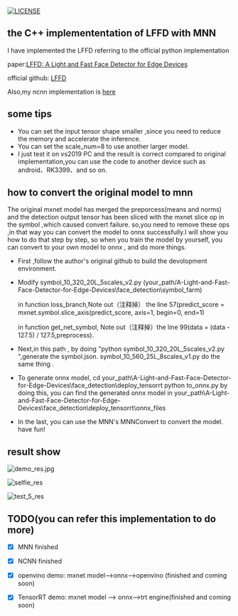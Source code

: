 [![LICENSE](https://img.shields.io/badge/license-NPL%20(The%20996%20Prohibited%20License)-blue.svg)](https://github.com/996icu/996.ICU/blob/master/LICENSE)

## the C++ implemententation of LFFD with MNN 
  I have implemented the LFFD  referring to the official python implementation
  
  paper:[LFFD: A Light and Fast Face Detector for Edge Devices](https://arxiv.org/abs/1904.10633)
  
  official github: [LFFD](https://github.com/YonghaoHe/A-Light-and-Fast-Face-Detector-for-Edge-Devices)
  
  Also,my ncnn implementation is [here](https://github.com/SyGoing/LFFD-with-ncnn)
## some tips
 * You can set the input tensor shape smaller ,since you need to reduce the memory and accelerate the inference.
 * You can set the scale_num=8 to use another larger model. 
 * I just test it on vs2019 PC and the result is correct compared to original implementation,you can use the code to another device such as android、RK3399、and so on.

## how to convert the original model to mnn
  The original mxnet model has merged the preporcess(means and norms) and the detection output tensor has been sliced with the mxnet slice op in the symbol ,which caused convert failure.
so,you need to remove these ops ,in that way you can convert the model to onnx successfully.I will show you how to do that step by step, so when you train the model by yourself,
you can convert to your own model to onnx , and do more things.

  * First ,follow the author's original  github to build the devolopment environment.
  
  * Modify symbol_10_320_20L_5scales_v2.py (your_path/A-Light-and-Fast-Face-Detector-for-Edge-Devices\face_detection\symbol_farm) 
  
      in function loss_branch,Note out（注释掉） the line 57(predict_score = mxnet.symbol.slice_axis(predict_score, axis=1, begin=0, end=1)
	  
	  in function get_net_symbol, Note out（注释掉）the line 99(data = (data - 127.5) / 127.5,preprocess).
	  
  * Next,in this path , by doing "python symbol_10_320_20L_5scales_v2.py	",generate the symbol.json. symbol_10_560_25L_8scales_v1.py do the same thing .
  
  * To generate onnx model, cd your_path\A-Light-and-Fast-Face-Detector-for-Edge-Devices\face_detection\deploy_tensorrt
    python to_onnx.py 
	by doing this, you can find the generated onnx model in your_path\A-Light-and-Fast-Face-Detector-for-Edge-Devices\face_detection\deploy_tensorrt\onnx_files
	
  * In the last, you can use the MNN's MNNConvert to convert the model. have fun!
 
## result show

![demo_res.jpg](https://raw.githubusercontent.com/SyGoing/LFFD-MNN/master/data/demo_res.jpg)

![selfie_res](https://raw.githubusercontent.com/SyGoing/LFFD-MNN/master/data/selfie_res.jpg)

![test_5_res](https://raw.githubusercontent.com/SyGoing/LFFD-MNN/master/data/test_5_res.jpg)

## TODO(you can refer this implementation to do more)
 - [x] MNN finished
 - [x] NCNN finished
 - [x] openvino demo: mxnet model-->onnx-->openvino (finished and coming soon)
 - [x] TensorRT demo: mxnet model --> onnx-->trt engine(finished and coming soon)
  
  
  
